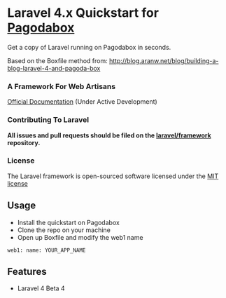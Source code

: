# Laravel 4.x Quickstart for [Pagodabox](https://pagodabox.com/)

Get a copy of Laravel running on Pagodabox in seconds.

Based on the Boxfile method from: http://blog.aranw.net/blog/building-a-blog-laravel-4-and-pagoda-box

### A Framework For Web Artisans

[Official Documentation](http://four.laravel.com) (Under Active Development)

### Contributing To Laravel

**All issues and pull requests should be filed on the [laravel/framework](http://github.com/laravel/framework) repository.**

### License

The Laravel framework is open-sourced software licensed under the [MIT license](http://opensource.org/licenses/MIT)


## Usage

- Install the quickstart on Pagodabox
- Clone the repo on your machine
- Open up Boxfile and modify the web1 name

``web1:
  name: YOUR_APP_NAME``

## Features

- Laravel 4 Beta 4